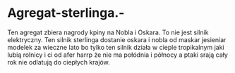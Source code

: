 # Agregat-sterlinga.-
Ten agregat zbiera nagrody kpiny na Nobla i Oskara. To nie jest silnik elektryczny. 
Ten silnik sterlinga dostanie oskara i nobla od maskar jesieniar modelek za wieczne lato bo tylko ten silnik działa w cieple tropikalnym jaki lubią rolnicy i ci od afer harrp że nie ma połódnia i północy a ptaki srają cały rok nie odlatują do ciepłych krajów. 
